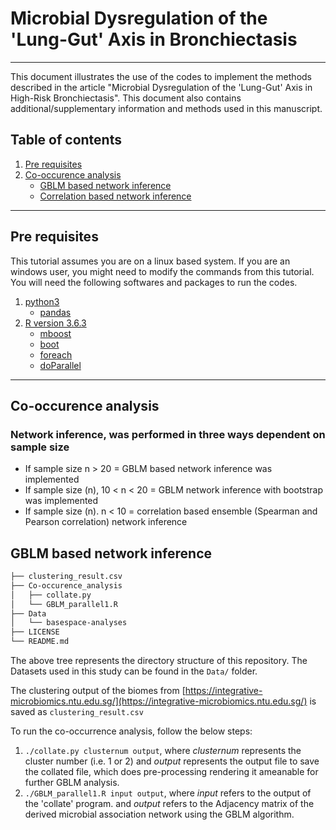 # Microbial Dysregulation of the 'Lung-Gut' Axis in Bronchiectasis
---
This document illustrates the use of the codes to implement the methods described in the article "Microbial Dysregulation of the 'Lung-Gut' Axis in High-Risk Bronchiectasis". This document also contains additional/supplementary information and methods used in this manuscript. 

## Table of contents
1. [Pre requisites](#pre-requisities)
2. [Co-occurence analysis](#co-occurence-analysis)
    - [GBLM based network inference](#gblm-based-network-inference)
    - [Correlation based network inference](#correlation-based-network-inference)

---
## Pre requisites
This tutorial assumes you are on a linux based system. If you are an windows user, you might need to modify the commands from this tutorial. You will need the following softwares and packages to run the codes. 

1. [python3](https://www.python.org/downloads/)
	- [pandas](https://pandas.pydata.org/)
2. [R version 3.6.3](https://www.r-project.org/)
	- [mboost](https://cran.r-project.org/)
	- [boot](https://cran.r-project.org/)
	- [foreach](https://cran.r-project.org/)
	- [doParallel](https://cran.r-project.org/)

---
## Co-occurence analysis
###  Network inference, was performed in three ways dependent on sample size
- If sample size n > 20 = GBLM based network inference was implemented
- If sample size (n), 10 < n < 20 = GBLM network inference with bootstrap was implemented
- If sample size (n). n < 10 = correlation based ensemble (Spearman and Pearson correlation) network inference 
## GBLM based network inference

```bash
├── clustering_result.csv
├── Co-occurence_analysis
│   ├── collate.py
│   └── GBLM_parallel1.R
├── Data
│   └── basespace-analyses
├── LICENSE
└── README.md
```
The above tree represents the directory structure of this repository. The Datasets used in this study can be found in the `` Data/ `` folder. 

The clustering output of the biomes from [https://integrative-microbiomics.ntu.edu.sg/](https://integrative-microbiomics.ntu.edu.sg/) is saved as `` clustering_result.csv ``

To run the co-occurrence analysis, follow the below steps:

1. `` ./collate.py clusternum output ``, where *clusternum* represents the cluster number (i.e. 1 or 2) and *output* represents the output file to save the collated file, which does pre-processing rendering it ameanable for further GBLM analysis. 
2. `` ./GBLM_parallel1.R input output ``, where *input* refers to the output of the 'collate' program. and *output* refers to the Adjacency matrix of the derived microbial association network using the GBLM algorithm. 
